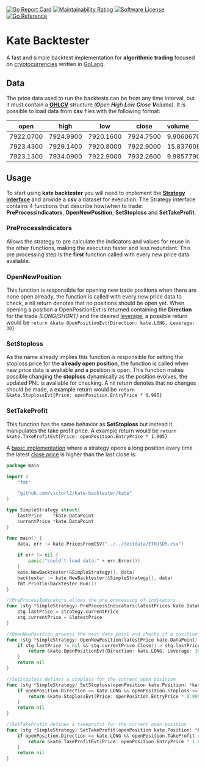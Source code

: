 
[![Go Report Card](https://goreportcard.com/badge/github.com/victorl2/quick-backtest?style=flat-square)](https://goreportcard.com/report/github.com/victorl2/kate-backtester)
[![Maintainability Rating](https://sonarcloud.io/api/project_badges/measure?project=victorl2_quick-backtest&metric=sqale_rating)](https://sonarcloud.io/dashboard?id=victorl2_quick-backtest)
[![Software License](https://img.shields.io/badge/license-MIT-brightgreen.svg?style=flat-square)](/LICENSE.md)
[![Go Reference](https://pkg.go.dev/badge/github.com/victorl2/kate-backtester.svg)](https://pkg.go.dev/github.com/victorl2/kate-backtester)
# Kate Backtester
A fast and simple backtest implementation for **algorithmic trading** focused on [cryptocurrencies](https://en.wikipedia.org/wiki/Cryptocurrency#:~:text=A%20cryptocurrency%2C%20crypto%20currency%20or,creation%20of%20additional%20coins%2C%20and) written in [GoLang](https://golang.org/).

## Data
The price data used to run the backtests can be from any time interval, but it must contain a [**OHLCV**](https://en.wikipedia.org/wiki/Open-high-low-close_chart) structure _(**O**pen **H**igh **L**ow **C**lose **V**olume)_. It is possible to load data from **csv** files with the following format:

| open      | high      | low       | close     | volume     
|:---------:|:---------:|:---------:|:---------:|:----------
| 7922.0700 | 7924.9900 | 7920.1600 | 7924.7500 | 9.90606700 
| 7923.4300 | 7929.1400 | 7920.8000 | 7922.9000 | 15.83760800
| 7923.1300 | 7934.0900 | 7922.9000 | 7932.2600 | 9.98577900

## Usage
To start using **kate backtester** you will need to implement the [**Strategy interface**](https://github.com/victorl2/kate-backtester/blob/main/pkg/strategy.go) and provide a **csv** a dataset for execution. The Strategy interface contains 4 functions that describe how/when to trade: **PreProcessIndicators**, **OpenNewPosition**, **SetStoploss** and **SetTakeProfit**.

### PreProcessIndicators
Allows the strategy to pre calculate the indicators and values for reuse in the other functions, making the execution faster and less redundant. This pre processing step is the **first** function called with every new price data avaliable.
### OpenNewPosition
This function is responsible for opening new trade positions when there are none open already, the function is called with every new price data to check, a nil return denotes that no positions should be open yet. When opening a position a OpenPositionEvt is returned containing the **Direction** for the trade _(LONG/SHORT)_ and the desired [leverage](https://blog.earn2trade.com/leverage-trading/), a possible return would be `return &kate.OpenPositionEvt{Direction: kate.LONG, Leverage: 30}`

### SetStoploss
As the name already implies this function is responsible for setting the stoploss price for the **already open position**, the function is called when new price data is avaliable and a position is open. This function makes possible changing the **stoploss** dynamically as the position evolves, the updated PNL is avaliable for checking. A nil return denotes that no changes should be made, a example return would be `return &kate.StoplossEvt{Price: openPosition.EntryPrice * 0.995}` 

### SetTakeProfit
This function has the same behavior as **SetStoploss** but instead it manipulates the take profit price. A example return would be `return &kate.TakeProfitEvt{Price: openPosition.EntryPrice * 1.005}`

A [basic implementation](https://github.com/victorl2/kate-backtester/blob/main/examples/basic/main.go) where a strategy opens a long position every time the latest [close price](https://www.dailyfx.com/education/candlestick-patterns/how-to-read-candlestick-charts.html#:~:text=Close%20Price%3A,depends%20on%20the%20chart%20settings) is higher than the last close is: 

```go
package main

import (
	"fmt"

	"github.com/victorl2/kate-backtester/kate"
)

type SimpleStrategy struct{
	lastPrice    *kate.DataPoint
	currentPrice *kate.DataPoint
}

func main() {
	data, err := kate.PricesFromCSV("../../testdata/ETHUSD5.csv")
	
	if err != nil {
		panic("could`t load data." + err.Error())
	}
    kate.NewBacktester(&SimpleStrategy{}, data)
	backtester := kate.NewBacktester(&SimpleStrategy{}, data)
	fmt.Println(backtester.Run())
}

//PreProcessIndicators allows the pre processing of indicators
func (stg *SimpleStrategy) PreProcessIndicators(latestPrices kate.DataPoint, isPositionOpen bool) {
	stg.lastPrice = strategy.currentPrice
	stg.currentPrice = &latestPrice
}

//OpenNewPosition process the next data point and checks if a position should be opened
func (stg *SimpleStrategy) OpenNewPosition(latestPrice kate.DataPoint) *kate.OpenPositionEvt {
	if stg.lastPrice != nil && stg.currentPrice.Close() > stg.lastPrice.Close() {
		return &kate.OpenPositionEvt{Direction: kate.LONG, Leverage: 30}
	}
	return nil
}

//SetStoploss defines a stoploss for the current open position
func (stg *SimpleStrategy) SetStoploss(openPosition kate.Position) *kate.StoplossEvt {
	if openPosition.Direction == kate.LONG && openPosition.Stoploss <= 0 {
		return &kate.StoplossEvt{Price: openPosition.EntryPrice * 0.995}
	}
	return nil
}

//SetTakeProfit defines a takeprofit for the current open position
func (stg *SimpleStrategy) SetTakeProfit(openPosition kate.Position) *kate.TakeProfitEvt {
	if openPosition.Direction == kate.LONG && openPosition.TakeProfit <= 0 {
		return &kate.TakeProfitEvt{Price: openPosition.EntryPrice * 1.005}
	}
	return nil
}
```
